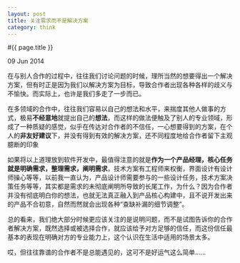```yaml
---
layout: post
title: 关注需求而不是解决方案
category: think
---
```


#{{ page.title }}

<p class="meta">09 Jun 2014</p>

在与别人合作的过程中，往往我们讨论问题的时候，理所当然的想要得出一个解决方案，但有时正是因为我们以解决方案为目标，导致合作者出现各种各样的歧义与不愉快。而实际上，也许是我们多走了一步而已。

在多领域的合作中，往往我们容易以自己的想法和水平，来揣度其他人做事的方式，极易**不经意地**就提出自己的**想法**，而这样的做法便触及了别人的专业领域，形成了一种质疑的感觉，似乎在传达对合作者的不信任，一心想要得到的方案，在个人的**非友好建议**下，并没有得到有效的解决方案，还不同程度地给合作者留下主观臆断的印象

如果将以上道理放到软件开发中，最值得注意的就是**作为一个产品经理，核心任务就是明确需求，整理需求，阐明需求**，技术方案有工程师来权衡，界面设计有设计师操心等等，以前我一直认为，产品设计师需要参与的一些设计任务，技术方案决策任务等等，其实都是需求的未彻底阐明所导致的长尾工作，为什么？因为合作者并没有彻底明白你的想法，也就无法真正融入到产品核心构建中，且不说开发出来的产品不合初意，自然而然就会出现各种“查缺补漏的细节调整”。

总的看来，我们绝大部分时候更应该关注的是说明问题，而不是试图告诉你的合作者解决方案，既然选择或被选择合作，就应该给予对方足够的信任，而这份信任最基本的表现在明确对方的专业能力上，这个认识在生活中适用的场景太多。

哎，但往往靠谱的合作者不是总能遇见的，这可不是好运气这么简单……

